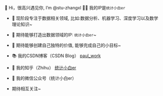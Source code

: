 
👋 Hi，很高兴遇见你, I’m @stu-zhangxl 👀👀 我的IP是`统计小白er`

- 🧡 现阶段专注于数据相关领域, 比如:数据分析、机器学习、深度学习以及数学理论知识~ 
- 🔨 期待能够打造出数据领域的IP: `统计小白er`~ 
- 🍬 期待能够创建自己独特的价值, 能够完成自己的小目标~ 
- 📚 我的CSDN博客（CSDN Blog） [paul_work](https://blog.csdn.net/qq_40249337?type=blog)
- 🍱 我的知乎（Zhihu） [统计小白er](https://www.zhihu.com/people/zhang-xin-long-87)
- 📜 我的微信公众号（统计小白er）

- 期待相互关注~ 



<!---
stu-zhangxl/stu-zhangxl is a ✨ special ✨ repository because its `README.md` (this file) appears on your GitHub profile.
You can click the Preview link to take a look at your changes.
--->
